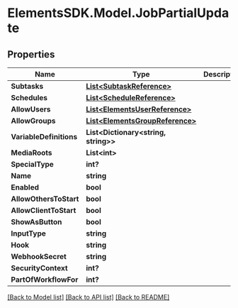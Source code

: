 # ElementsSDK.Model.JobPartialUpdate

## Properties

Name | Type | Description | Notes
------------ | ------------- | ------------- | -------------
**Subtasks** | [**List&lt;SubtaskReference&gt;**](SubtaskReference.md) |  | [optional] 
**Schedules** | [**List&lt;ScheduleReference&gt;**](ScheduleReference.md) |  | [optional] 
**AllowUsers** | [**List&lt;ElementsUserReference&gt;**](ElementsUserReference.md) |  | [optional] 
**AllowGroups** | [**List&lt;ElementsGroupReference&gt;**](ElementsGroupReference.md) |  | [optional] 
**VariableDefinitions** | **List&lt;Dictionary&lt;string, string&gt;&gt;** |  | [optional] 
**MediaRoots** | **List&lt;int&gt;** |  | [optional] 
**SpecialType** | **int?** |  | [optional] 
**Name** | **string** |  | [optional] 
**Enabled** | **bool** |  | [optional] 
**AllowOthersToStart** | **bool** |  | [optional] 
**AllowClientToStart** | **bool** |  | [optional] 
**ShowAsButton** | **bool** |  | [optional] 
**InputType** | **string** |  | [optional] 
**Hook** | **string** |  | [optional] 
**WebhookSecret** | **string** |  | [optional] 
**SecurityContext** | **int?** |  | [optional] 
**PartOfWorkflowFor** | **int?** |  | [optional] 

[[Back to Model list]](../README.md#documentation-for-models) [[Back to API list]](../README.md#documentation-for-api-endpoints) [[Back to README]](../README.md)

